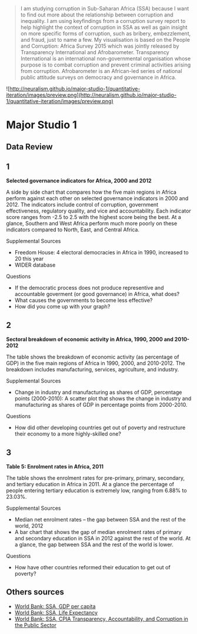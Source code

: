 > I am studying corruption in Sub-Saharan Africa (SSA) because I want to find out more about the relationship between corruption and inequality. I am using keyfindings from a corruption survey report to help highlight the context of corruption in SSA as well as gain insight on more specific forms of corruption, such as bribery, embezzlement, and fraud, just to name a few. My visualisation is based on the People and Corruption: Africa Survey 2015 which was jointly released by Transparency International and Afrobarometer. Transparency International is an international non-governmental organisation whose purpose is to combat corruption and prevent criminal activities arising from corruption. Afrobarometer is an African-led series of national public attitude surveys on democracy and governance in Africa.

![http://neuralism.github.io/major-studio-1/quantitative-iteration/images/preview.png](http://neuralism.github.io/major-studio-1/quantitative-iteration/images/preview.png)

# Major Studio 1

## Data Review
## 1
**Selected governance indicators for Africa, 2000 and 2012**

A side by side chart that compares how the five main regions in Africa perform against each other on selected governance indicators in 2000 and 2012. The indicators include control of corruption, government effectiveness, regulatory quality, and vice and accountability. Each indicator score ranges from -2.5 to 2.5 with the highest score being the best. At a glance, Southern and West Africa perform much more poorly on these indicators compared to North, East, and Central Africa.

Supplemental Sources
- Freedom House: 4 electoral democracies in Africa in 1990, increased to 20 this year
- WIDER database

Questions
- If the democratic process does not produce representive and accountable goverment (or good governance) in Africa, what does?
- What causes the governments to become less effective?
- How did you come up with your graph?

## 2
**Sectoral breakdown of economic activity in Africa, 1990, 2000 and 2010-2012**

The table shows the breakdown of economic activity (as percentage of GDP) in the five main regions of Africa in 1990, 2000, and 2010-2012. The breakdown includes manufacturing, services, agriculture, and industry.

Supplemental Sources
- Change in industry and manufacturing as shares of GDP, percentage points (2000-2010): A scatter plot that shows the change in industry and manufacturing as shares of GDP in percentage points from 2000-2010.

Questions
- How did other developing countries get out of poverty and restructure their economy to a more highly-skilled one?

## 3
**Table 5: Enrolment rates in Africa, 2011**

The table shows the enrolment rates for pre-primary, primary, secondary, and tertiary education in Africa in 2011. At a glance the percentage of people entering tertiary education is extremely low, ranging from 6.88% to 23.03%.

Supplemental Sources
- Median net enrolment rates – the gap between SSA and the rest of the world, 2012
- A bar chart that shows the gap of median enrolment rates of primary and secondary education in SSA in 2012 against the rest of the world. At a glance, the gap between SSA and the rest of the world is lower.

Questions
- How have other countries reformed their education to get out of poverty?

## Others sources
- [World Bank: SSA, GDP per capita](http://data.worldbank.org/indicator/NY.GDP.PCAP.CD?locations=ZG)
- [World Bank: SSA, Life Expectancy](http://data.worldbank.org/indicator/SP.DYN.LE00.IN?locations=ZG)
- [World Bank: SSA, CPIA Transparency, Accountability, and Corruption in the Public Sector](http://data.worldbank.org/indicator/IQ.CPA.TRAN.XQ?locations=ZG)